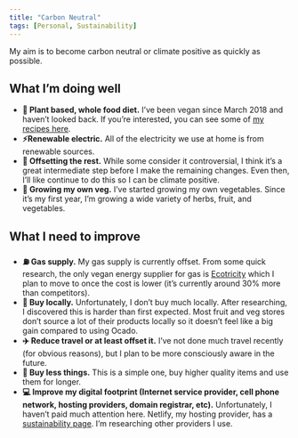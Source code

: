 ```yaml
---
title: "Carbon Neutral"
tags: [Personal, Sustainability]
---
```


My aim is to become carbon neutral or climate positive as quickly as possible.

## What I’m doing well

- **🥦 Plant based, whole food diet.** I’ve been vegan since March 2018 and haven’t looked back. If you’re interested, you can see some of [my recipes here](https://daveredfern.com/tag/vegan/). 
- **⚡️Renewable electric.** All of the electricity we use at home is from renewable sources.
- **🌳 Offsetting the rest.** While some consider it controversial, I think it’s a great intermediate step before I make the remaining changes. Even then, I’ll like continue to do this so I can be climate positive.
- **🍅 Growing my own veg.** I’ve started growing my own vegetables. Since it’s my first year, I’m growing a wide variety of herbs, fruit, and vegetables. 

## What I need to improve

- **⛽️ Gas supply.** My gas supply is currently offset. From some quick research, the only vegan energy supplier for gas is [Ecotricity](https://www.ecotricity.co.uk) which I plan to move to once the cost is lower (it’s currently around 30% more than competitors).
- **🚗 Buy locally.** Unfortunately, I don’t buy much locally. After researching, I discovered this is harder than first expected. Most fruit and veg stores don’t source a lot of their products locally so it doesn’t feel like a big gain compared to using Ocado.
- **✈️ Reduce travel or at least offset it.** I’ve not done much travel recently (for obvious reasons), but I plan to be more consciously aware in the future. 
- **🎁 Buy less things.** This is a simple one, buy higher quality items and use them for longer.
- **💻 Improve my digital footprint (Internet service provider, cell phone network, hosting providers, domain registrar, etc).** Unfortunately, I haven’t paid much attention here. Netlify, my hosting provider, has a [sustainability page](https://www.netlify.com/sustainability/). I’m researching other providers I use.

